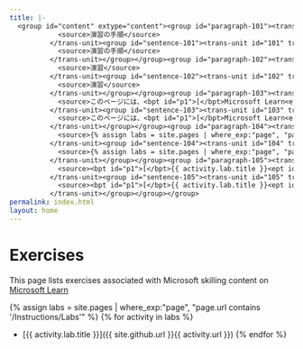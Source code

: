 ```yaml
---
title: |-
  <group id="content" extype="content"><group id="paragraph-101"><trans-unit id="p101" translate="no" xml:space="preserve" restype="x-metadata">
            <source>演習の手順</source>
          </trans-unit><group id="sentence-101"><trans-unit id="101" translate="yes" xml:space="preserve" restype="x-metadata">
            <source>演習の手順</source>
          </trans-unit></group></group><group id="paragraph-102"><trans-unit id="p102" translate="no" xml:space="preserve">
            <source>演習</source>
          </trans-unit><group id="sentence-102"><trans-unit id="102" translate="yes" xml:space="preserve">
            <source>演習</source>
          </trans-unit></group></group><group id="paragraph-103"><trans-unit id="p103" translate="no" xml:space="preserve">
            <source>このページには、<bpt id="p1">[</bpt>Microsoft Learn<ept id="p1">] の Microsoft スキルアップ コンテンツに関連付けられている演習が記載されています (https://learn.microsoft.com)</ept></source>
          </trans-unit><group id="sentence-103"><trans-unit id="103" translate="yes" xml:space="preserve">
            <source>このページには、<bpt id="p1">[</bpt>Microsoft Learn<ept id="p1">] の Microsoft スキルアップ コンテンツに関連付けられている演習が記載されています (https://learn.microsoft.com)</ept></source>
          </trans-unit></group></group><group id="paragraph-104"><trans-unit id="p104" translate="no" xml:space="preserve">
            <source>{% assign labs = site.pages | where_exp:"page", "page.url contains '/Instructions/Labs'" %} {% for activity in labs  %}</source>
          </trans-unit><group id="sentence-104"><trans-unit id="104" translate="yes" xml:space="preserve">
            <source>{% assign labs = site.pages | where_exp:"page", "page.url contains '/Instructions/Labs'" %} {% for activity in labs  %}</source>
          </trans-unit></group></group><group id="paragraph-105"><trans-unit id="p105" translate="no" xml:space="preserve">
            <source><bpt id="p1">[</bpt>{{ activity.lab.title }}<ept id="p1">]({{ site.github.url }}{{ activity.url }})</ept> {% endfor %}</source>
          </trans-unit><group id="sentence-105"><trans-unit id="105" translate="yes" xml:space="preserve">
            <source><bpt id="p1">[</bpt>{{ activity.lab.title }}<ept id="p1">]({{ site.github.url }}{{ activity.url }})</ept> {% endfor %}</source>
          </trans-unit></group></group></group>
permalink: index.html
layout: home
---
```


# Exercises

This page lists exercises associated with Microsoft skilling content on <bpt id="p1">[</bpt>Microsoft Learn<ept id="p1">](https://learn.microsoft.com)</ept>

{% assign labs = site.pages | where_exp:"page", "page.url contains '/Instructions/Labs'" %} {% for activity in labs  %}
- <bpt id="p1">[</bpt>{{ activity.lab.title }}<ept id="p1">]({{ site.github.url }}{{ activity.url }})</ept> {% endfor %}

